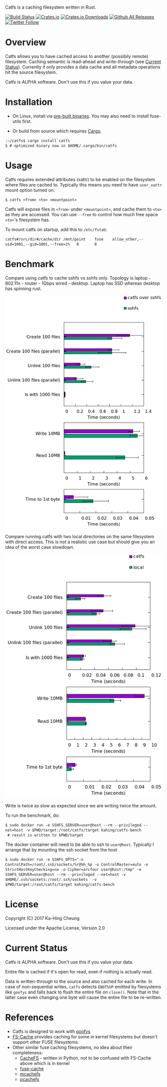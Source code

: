 Catfs is a caching filesystem written in Rust.

[![Build Status](https://travis-ci.org/kahing/catfs.svg?branch=master)](https://travis-ci.org/kahing/catfs)
[![Crates.io](https://img.shields.io/crates/v/catfs.svg)](https://crates.io/crates/catfs)
[![Crates.io Downloads](https://img.shields.io/crates/d/catfs.svg)](https://crates.io/crates/catfs)
[![Github All Releases](https://img.shields.io/github/downloads/kahing/catfs/total.svg)](https://github.com/kahing/catfs/releases/)
[![Twitter Follow](https://img.shields.io/twitter/follow/CatfsFuse.svg?style=social&label=Follow)](https://twitter.com/CatfsFuse)


# Overview

Catfs allows you to have cached access to another (possibily remote)
filesystem. Caching semantic is read-ahead and write-through (see
[Current Status](#current-status)). Currently it only provides a data
cache and all metadata operations hit the source filesystem.

Catfs is ALPHA software. Don't use this if you value your data.

# Installation

* On Linux, install via
  [pre-built binaries](https://github.com/kahing/catfs/releases/). You
  may also need to install fuse-utils first.

* Or build from source which requires [Cargo](http://doc.crates.io/).

```ShellSession
:~/catfs$ cargo install catfs
$ # optimized binary now in $HOME/.cargo/bin/catfs
```

# Usage

Catfs requires extended attributes (xattr) to be enabled on the
filesystem where files are cached to. Typically this means you need to
have `user_xattr` mount option turned on.

```ShellSession
$ catfs <from> <to> <mountpoint>
```

Catfs will expose files in `<from>` under `<mountpoint>`, and cache
them to `<to>` as they are accessed. You can use `--free` to control
how much free space `<to>`'s filesystem has.

To mount catfs on startup, add this to `/etc/fstab`:

```ShellSession
catfs#/src/dir#/cache/dir /mnt/point    fuse    allow_other,--uid=1001,--gid=1001,--free=1%   0       0
```

# Benchmark

Compare using catfs to cache sshfs vs sshfs only. Topology is
laptop - 802.11n - router - 1Gbps wired - desktop. Laptop has SSD
whereas desktop has spinning rust.

![Benchmark result](/bench/bench.catfs_vs_sshfs.png?raw=true "Benchmark")

Compare running catfs with two local directories on the same
filesystem with direct access. This is not a realistic use case but
should give you an idea of the worst case slowdown.

![Benchmark result](/bench/bench.png?raw=true "Benchmark")

Write is twice as slow as expected since we are writing twice the
amount.

<a name="runbenchmark"></a>
To run the benchmark, do:

```ShellSession
$ sudo docker run -e SSHFS_SERVER=user@host --rm --privileged --net=host -v $PWD/target:/root/catfs/target kahing/catfs-bench
 # result is written to $PWD/target
```

The docker container will need to be able to ssh to `user@host`. Typically I arrange that by mounting the ssh socket from the host

```ShellSession
$ sudo docker run -e SSHFS_OPTS="-o ControlPath=/root/.ssh/sockets/%r@%h_%p -o ControlMaster=auto -o StrictHostKeyChecking=no -o Cipher=arcfour user@host:/tmp" -e SSHFS_SERVER=user@host --rm --privileged --net=host -v $HOME/.ssh/sockets:/root/.ssh/sockets  -v $PWD/target:/root/catfs/target kahing/catfs-bench
```

# License

Copyright (C) 2017 Ka-Hing Cheung

Licensed under the Apache License, Version 2.0

# Current Status

Catfs is ALPHA software. Don't use this if you value your data.

Entire file is cached if it's open for read, even if nothing is
actually read.

Data is written-through to the source and also cached for each
write. In case of non-sequential writes, `catfs` detects `ENOTSUP`
emitted by filesystems like `goofys` and falls back to flush the
entire file on `close()`. Note that in the latter case even changing
one byte will cause the entire file to be re-written.

# References

* Catfs is designed to work with [goofys](https://github.com/kahing/goofys/)
* [FS-Cache](https://www.kernel.org/doc/Documentation/filesystems/caching/fscache.txt)
  provides caching for some in kernel filesystems but doesn't support
  other FUSE filesystems.
* Other similar fuse caching filesystems, no idea about their completeness:
  * [CacheFS](https://github.com/cconstantine/CacheFS) - written in
    Python, not to be confused with FS-Cache above which is in kernel
  * [fuse-cache](https://sourceforge.net/projects/fuse-cache/)
  * [mcachefs](https://github.com/Doloops/mcachefs)
  * [pcachefs](https://github.com/ibizaman/pcachefs)
